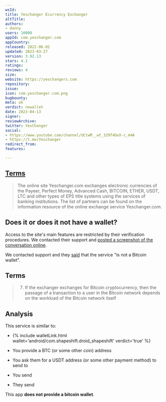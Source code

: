 ```yaml
---
wsId: 
title: Yeschanger Ecurrency Exchanger
altTitle: 
authors:
- danny
users: 10000
appId: com.yeschanger.com
appCountry: 
released: 2022-06-02
updated: 2023-03-27
version: 3.92.13
stars: 4.1
ratings: 
reviews: 4
size: 
website: https://yeschangers.com
repository: 
issue: 
icon: com.yeschanger.com.png
bugbounty: 
meta: ok
verdict: nowallet
date: 2023-04-13
signer: 
reviewArchive: 
twitter: YesChanger
social:
- https://www.youtube.com/channel/UCtwM__wt_329f4OxX-c_m4A
- https://t.me/Yeschanger
redirect_from: 
features: 

---
```


## [Terms](https://yeschangers.com/terms.php) 

> The online site Yeschanger.com exchanges electronic currencies of the Payeer, Perfect Money, Advanced Cash, BITCOIN, ETHER, USDT, LTC and other types of EPS title systems using the services of banking institutions. The list of partners can be found on the information resource of the online exchange service Yeschanger.com.

## Does it or does it not have a wallet?

Access to the site's main features are restricted by their verification procedures. We contacted their support and [posted a screenshot of the conversation online](https://twitter.com/BitcoinWalletz/status/1646410702188613633). 

We contacted support and they [said](https://twitter.com/BitcoinWalletz/status/1646424060900024321) that the service "is not a Bitcoin wallet".

## Terms 

> 7. If the exchanger exchanges for Bitcoin cryptocurrency, then the passage of a transaction to a user in the Bitcoin network depends on the workload of the Bitcoin network itself

## Analysis 

This service is similar to:

- {% include walletLink.html wallet='android/com.shapeshift.droid_shapeshift' verdict='true' %}

- You provide a BTC (or some other coin) address
- You ask them for a USDT address (or some other payment method) to send to
- You send
- They send

This app **does not provide a bitcoin wallet**.

